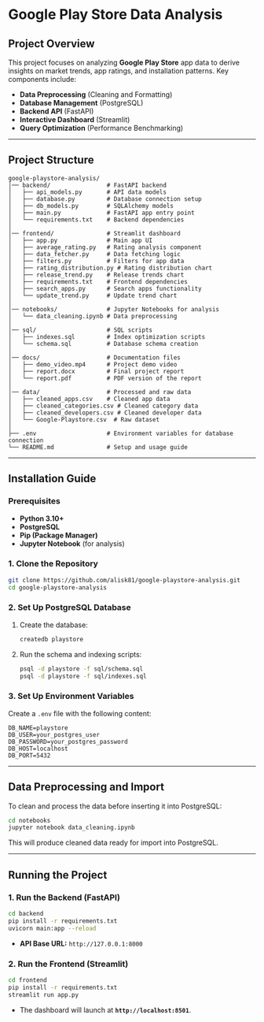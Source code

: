 # Google Play Store Data Analysis

## Project Overview

This project focuses on analyzing **Google Play Store** app data to derive insights on market trends, app ratings, and
installation patterns. Key components include:

- **Data Preprocessing** (Cleaning and Formatting)
- **Database Management** (PostgreSQL)
- **Backend API** (FastAPI)
- **Interactive Dashboard** (Streamlit)
- **Query Optimization** (Performance Benchmarking)

---

## Project Structure

```
google-playstore-analysis/
│── backend/                # FastAPI backend
│   ├── api_models.py       # API data models
│   ├── database.py         # Database connection setup
│   ├── db_models.py        # SQLAlchemy models
│   ├── main.py             # FastAPI app entry point
│   └── requirements.txt    # Backend dependencies
│
│── frontend/               # Streamlit dashboard
│   ├── app.py              # Main app UI
│   ├── average_rating.py   # Rating analysis component
│   ├── data_fetcher.py     # Data fetching logic
│   ├── filters.py          # Filters for app data
│   ├── rating_distribution.py # Rating distribution chart
│   ├── release_trend.py    # Release trends chart
│   ├── requirements.txt    # Frontend dependencies
│   ├── search_apps.py      # Search apps functionality
│   └── update_trend.py     # Update trend chart
│
│── notebooks/              # Jupyter Notebooks for analysis
│   └── data_cleaning.ipynb # Data preprocessing
│
│── sql/                    # SQL scripts
│   ├── indexes.sql         # Index optimization scripts
│   └── schema.sql          # Database schema creation
│
│── docs/                   # Documentation files
│   ├── demo_video.mp4      # Project demo video
│   ├── report.docx         # Final project report
│   └── report.pdf          # PDF version of the report
│
│── data/                   # Processed and raw data
│   ├── cleaned_apps.csv    # Cleaned app data
│   ├── cleaned_categories.csv # Cleaned category data
│   ├── cleaned_developers.csv # Cleaned developer data
│   └── Google-Playstore.csv  # Raw dataset
│
├── .env                    # Environment variables for database connection
└── README.md               # Setup and usage guide
```

---

## Installation Guide

### Prerequisites

- **Python 3.10+**
- **PostgreSQL**
- **Pip (Package Manager)**
- **Jupyter Notebook** (for analysis)

### 1. Clone the Repository

```sh
git clone https://github.com/alisk81/google-playstore-analysis.git
cd google-playstore-analysis
```

### 2. Set Up PostgreSQL Database

1. Create the database:
   ```sh
   createdb playstore
   ```
2. Run the schema and indexing scripts:
   ```sh
   psql -d playstore -f sql/schema.sql
   psql -d playstore -f sql/indexes.sql
   ```

### 3. Set Up Environment Variables

Create a `.env` file with the following content:

```
DB_NAME=playstore
DB_USER=your_postgres_user
DB_PASSWORD=your_postgres_password
DB_HOST=localhost
DB_PORT=5432
```

---

## Data Preprocessing and Import

To clean and process the data before inserting it into PostgreSQL:

```sh
cd notebooks
jupyter notebook data_cleaning.ipynb
```

This will produce cleaned data ready for import into PostgreSQL.

---

## Running the Project

### 1. Run the Backend (FastAPI)

```sh
cd backend
pip install -r requirements.txt
uvicorn main:app --reload
```

- **API Base URL:** `http://127.0.0.1:8000`

### 2. Run the Frontend (Streamlit)

```sh
cd frontend
pip install -r requirements.txt
streamlit run app.py
```

- The dashboard will launch at **`http://localhost:8501`**.
